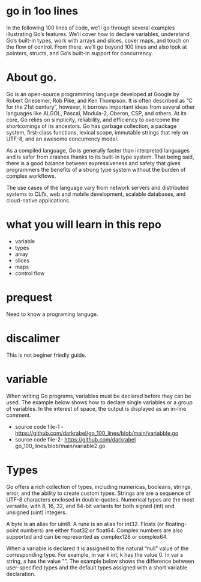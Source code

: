 # go in 1oo lines
In the following 100 lines of code, we’ll go through several examples illustrating Go’s features. We’ll cover how to declare variables, understand Go’s built-in types, work with arrays and slices, cover maps, and touch on the flow of control. From there, we’ll go beyond 100 lines and also look at pointers, structs, and Go’s built-in support for concurrency.
# About go.
Go is an open-source programming language developed at Google by Robert Griesemer, Rob Pike, and Ken Thompson. It is often described as “C for the 21st century”, however, it borrows important ideas from several other languages like ALGOL, Pascal, Modula-2, Oberon, CSP, and others. At its core, Go relies on simplicity, reliability, and efficiency to overcome the shortcomings of its ancestors. Go has garbage collection, a package system, first-class functions, lexical scope, immutable strings that rely on UTF-8, and an awesome concurrency model.

As a compiled language, Go is generally faster than interpreted languages and is safer from crashes thanks to its built-in type system. That being said, there is a good balance between expressiveness and safety that gives programmers the benefits of a strong type system without the burden of complex workflows.

The use cases of the language vary from network servers and distributed systems to CLI’s, web and mobile development, scalable databases, and cloud-native applications.
# what you will learn in this repo
*  variable
* types
* array 
* slices 
* maps
* control flow
#  prequest 
Need to know a programing languge.
# discalimer
This is not beginer friedly guide.
# variable 
When writing Go programs, variables must be declared before they can be used. The example below shows how to declare single variables or a group of variables. In the interest of space, the output is displayed as an in-line comment.
* source code file-1 -https://github.com/darkrabel/go_100_lines/blob/main/variabble.go
* source code file-2- https://github.com/darkrabel go_100_lines/blob/main/variable2.go
# Types
Go offers a rich collection of types, including numericas, booleans, strings, error, and the ability to create custom types. Strings are are a sequence of UTF-8 characters enclosed in double-quotes. Numerical types are the most versatile, with 8, 16, 32, and 64-bit variants for both signed (int) and unsigned (uint) integers.

A byte is an alias for uint8. A rune is an alias for int32. Floats (or floating-point numbers) are either float32 or float64. Complex numbers are also supported and can be represented as complex128 or complex64.

When a variable is declared it is assigned to the natural “null” value of the corresponding type. For example, in var k int, k has the value 0. In var s string, s has the value "“. The example below shows the difference between user-specified types and the default types assigned with a short variable declaration.